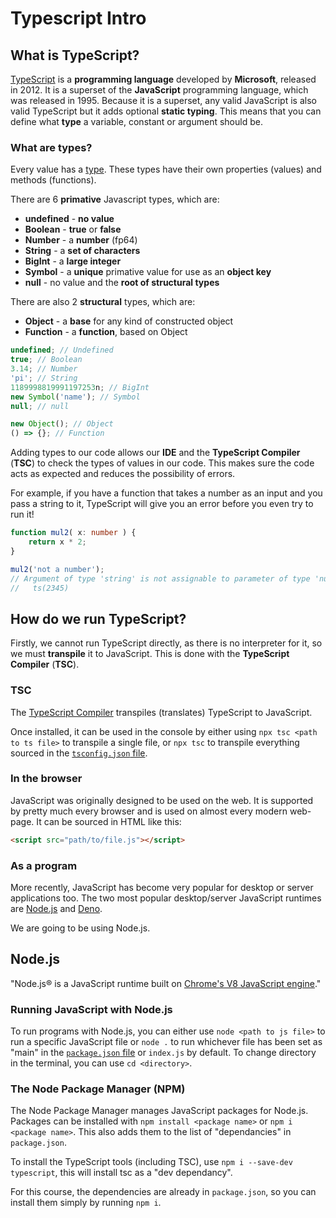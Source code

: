<!-- Press [Ctrl + Shift + V] to open this in preview mode in VSC -->

# Typescript Intro

## What is TypeScript?

[TypeScript](https://www.typescriptlang.org/) is a **programming language** developed by **Microsoft**, released in 2012. It is a superset of the **JavaScript** programming language, which was released in 1995. Because it is a superset, any valid JavaScript is also valid TypeScript but it adds optional **static typing**. This means that you can define what **type** a variable, constant or argument should be.

### What are types?

Every value has a [type](https://developer.mozilla.org/en-US/docs/Web/JavaScript/Data_structures). These types have their own properties (values) and methods (functions).

There are 6 **primative** Javascript types, which are:
 - **undefined** - **no value**
 - **Boolean** - **true** or **false**
 - **Number** - a **number** (fp64)
 - **String** - a **set of characters**
 - **BigInt** - a **large integer**
 - **Symbol** - a **unique** primative value for use as an **object key**
 - **null** - no value and the **root of structural types**

There are also 2 **structural** types, which are:
 - **Object** - a **base** for any kind of constructed object
 - **Function** - a **function**, based on Object

``` typescript
undefined; // Undefined
true; // Boolean
3.14; // Number
'pi'; // String
1189998819991197253n; // BigInt
new Symbol('name'); // Symbol
null; // null

new Object(); // Object
() => {}; // Function
```

Adding types to our code allows our **IDE** and the **TypeScript Compiler** (**TSC**) to check the types of values in our code. This makes sure the code acts as expected and reduces the possibility of errors.

For example, if you have a function that takes a number as an input and you pass a string to it, TypeScript will give you an error before you even try to run it!

``` typescript
function mul2( x: number ) {
    return x * 2;
}

mul2('not a number');
// Argument of type 'string' is not assignable to parameter of type 'number'.
//   ts(2345)
```

## How do we run TypeScript?

Firstly, we cannot run TypeScript directly, as there is no interpreter for it, so we must **transpile** it to JavaScript. This is done with the **TypeScript Compiler** (**TSC**).

### TSC

The [TypeScript Compiler](https://www.typescriptlang.org/docs/handbook/compiler-options.html) transpiles (translates) TypeScript to JavaScript.

Once installed, it can be used in the console by either using `npx tsc <path to ts file>` to transpile a single file, or `npx tsc` to transpile everything sourced in the [`tsconfig.json` file](https://www.typescriptlang.org/docs/handbook/tsconfig-json.html).

### In the browser

JavaScript was originally designed to be used on the web. It is supported by pretty much every browser and is used on almost every modern web-page. It can be sourced in HTML like this:

``` html
<script src="path/to/file.js"></script>
```

### As a program

More recently, JavaScript has become very popular for desktop or server applications too. The two most popular desktop/server JavaScript runtimes are [Node.js](https://nodejs.org/) and [Deno](https://deno.land/).

We are going to be using Node.js.

## Node.js

"Node.js® is a JavaScript runtime built on [Chrome's V8 JavaScript engine](https://v8.dev/)."

### Running JavaScript with Node.js

To run programs with Node.js, you can either use `node <path to js file>` to run a specific JavaScript file or `node .` to run whichever file has been set as "main" in the [`package.json` file](https://docs.npmjs.com/cli/v7/configuring-npm/package-json) or `index.js` by default.
To change directory in the terminal, you can use `cd <directory>`.

### The Node Package Manager (NPM)

The Node Package Manager manages JavaScript packages for Node.js. Packages can be installed with `npm install <package name>` or `npm i <package name>`. This also adds them to the list of "dependancies" in `package.json`.

To install the TypeScript tools (including TSC), use `npm i --save-dev typescript`, this will install tsc as a "dev dependancy".

For this course, the dependencies are already in `package.json`, so you can install them simply by running `npm i`.